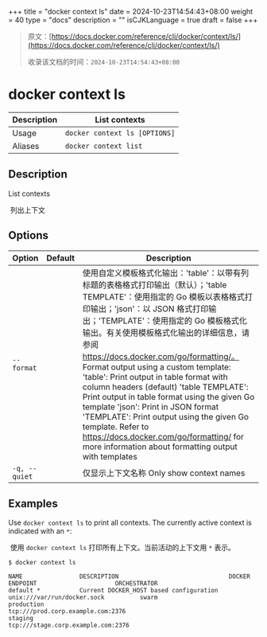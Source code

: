 +++
title = "docker context ls"
date = 2024-10-23T14:54:43+08:00
weight = 40
type = "docs"
description = ""
isCJKLanguage = true
draft = false
+++

> 原文：[https://docs.docker.com/reference/cli/docker/context/ls/](https://docs.docker.com/reference/cli/docker/context/ls/)
>
> 收录该文档的时间：`2024-10-23T14:54:43+08:00`

# docker context ls

| Description | List contexts                 |
| :---------- | ----------------------------- |
| Usage       | `docker context ls [OPTIONS]` |
| Aliases     | `docker context list`         |

## Description

List contexts

​	列出上下文

## Options

| Option        | Default | Description                                                  |
| ------------- | ------- | ------------------------------------------------------------ |
| `--format`    |         | 使用自定义模板格式化输出：'table'：以带有列标题的表格格式打印输出（默认）；'table TEMPLATE'：使用指定的 Go 模板以表格格式打印输出；'json'：以 JSON 格式打印输出；'TEMPLATE'：使用指定的 Go 模板格式化输出。有关使用模板格式化输出的详细信息，请参阅 https://docs.docker.com/go/formatting/。  Format output using a custom template: 'table': Print output in table format with column headers (default) 'table TEMPLATE': Print output in table format using the given Go template 'json': Print in JSON format 'TEMPLATE': Print output using the given Go template. Refer to https://docs.docker.com/go/formatting/ for more information about formatting output with templates |
| `-q, --quiet` |         | 仅显示上下文名称 Only show context names                     |

## Examples

Use `docker context ls` to print all contexts. The currently active context is indicated with an `*`:

​	使用 `docker context ls` 打印所有上下文。当前活动的上下文用 `*` 表示。



```console
$ docker context ls

NAME                DESCRIPTION                               DOCKER ENDPOINT                      ORCHESTRATOR
default *           Current DOCKER_HOST based configuration   unix:///var/run/docker.sock          swarm
production                                                    tcp:///prod.corp.example.com:2376
staging                                                       tcp:///stage.corp.example.com:2376
```

